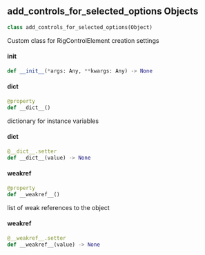 ## add_controls_for_selected_options Objects

```python
class add_controls_for_selected_options(Object)
```

Custom class for RigControlElement creation settings

<a id="unreal.add_controls_for_selected_options.__init__"></a>

#### __init__

```python
def __init__(*args: Any, **kwargs: Any) -> None
```

<a id="unreal.add_controls_for_selected_options.__dict__"></a>

#### __dict__

```python
@property
def __dict__()
```

dictionary for instance variables

<a id="unreal.add_controls_for_selected_options.__dict__"></a>

#### __dict__

```python
@__dict__.setter
def __dict__(value) -> None
```

<a id="unreal.add_controls_for_selected_options.__weakref__"></a>

#### __weakref__

```python
@property
def __weakref__()
```

list of weak references to the object

<a id="unreal.add_controls_for_selected_options.__weakref__"></a>

#### __weakref__

```python
@__weakref__.setter
def __weakref__(value) -> None
```

<a id="unreal.add_controls_for_selected"></a>